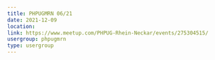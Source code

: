 ```yaml
---
title: PHPUGMRN 06/21
date: 2021-12-09
location: 
link: https://www.meetup.com/PHPUG-Rhein-Neckar/events/275304515/
usergroup: phpugmrn
type: usergroup
---
```

